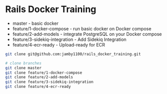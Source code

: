 # Rails Docker Training

- master - basic docker
- feature/1-docker-compose - run basic docker on Docker compose
- feature/2-add-models - integrate PostgreSQL on your Docker compose
- feature/3-sidekiq-integration - Add Sidekiq Integration
- feature/4-ecr-ready - Upload-ready for ECR

```sh
git clone git@github.com:jamby1100/rails_docker_training.git

# clone branches
git clone master
git clone feature/1-docker-compose
git clone feature/2-add-models
git clone feature/3-sidekiq-integration
git clone feature/4-ecr-ready
```

